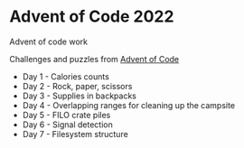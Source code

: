 # Advent of Code 2022

Advent of code work

Challenges and puzzles from [Advent of Code](https://adventofcode.com/2022)


- Day 1 - Calories counts
- Day 2 - Rock, paper, scissors
- Day 3 - Supplies in backpacks
- Day 4 - Overlapping ranges for cleaning up the campsite
- Day 5 - FILO crate piles
- Day 6 - Signal detection
- Day 7 - Filesystem structure


